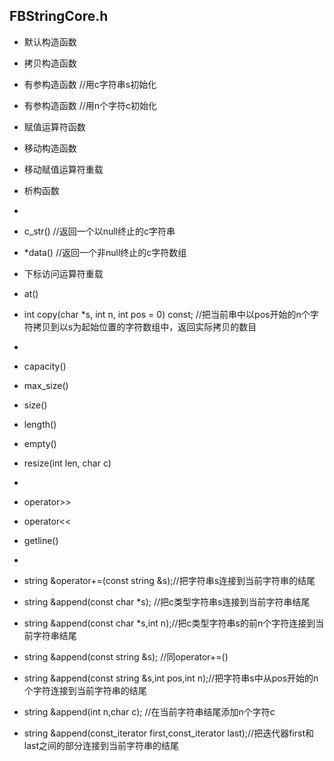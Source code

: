## FBStringCore.h

- 默认构造函数
- 拷贝构造函数
- 有参构造函数 //用c字符串s初始化
- 有参构造函数 //用n个字符c初始化
- 赋值运算符函数
- 移动构造函数
- 移动赋值运算符重载
- 析构函数
- 
- c_str() //返回一个以null终止的c字符串
- *data() //返回一个非null终止的c字符数组
- 下标访问运算符重载
- at()
- int copy(char *s, int n, int pos = 0) const;
//把当前串中以pos开始的n个字符拷贝到以s为起始位置的字符数组中，返回实际拷贝的数目

-  
- capacity()
- max_size()
- size()
- length()
- empty()
- resize(int len, char c)
- 
- operator>>
- operator<<
- getline()
- 
- string &operator+=(const string &s);//把字符串s连接到当前字符串的结尾
-  string &append(const char *s);            //把c类型字符串s连接到当前字符串结尾
-  string &append(const char *s,int n);//把c类型字符串s的前n个字符连接到当前字符串结尾
-  string &append(const string &s);    //同operator+=()
-  string &append(const string &s,int pos,int n);//把字符串s中从pos开始的n个字符连接到当前字符串的结尾
-  string &append(int n,char c);        //在当前字符串结尾添加n个字符c
-  string &append(const_iterator first,const_iterator last);//把迭代器first和last之间的部分连接到当前字符串的结尾